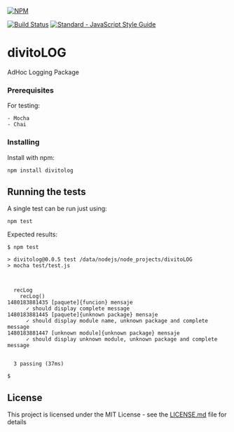[![NPM](https://nodei.co/npm/divitolog.png?downloads=true&downloadRank=true&stars=true)](https://nodei.co/npm/divitolog/)

[![Build Status](https://travis-ci.org/divitoDBA/divitoLOG.svg?branch=master)](https://travis-ci.org/divitoDBA/divitoLOG)
[![Standard - JavaScript Style Guide](https://img.shields.io/badge/code%20style-standard-brightgreen.svg)](http://standardjs.com/)

# divitoLOG

AdHoc Logging Package

### Prerequisites

For testing:

```
- Mocha
- Chai
```

### Installing

Install with npm:
```
npm install divitolog
```
## Running the tests

A single test can be run just using:

```
npm test
```

Expected results:

```
$ npm test

> divitolog@0.0.5 test /data/nodejs/node_projects/divitoLOG
> mocha test/test.js



  recLog
    recLog()
1480183881435 [paquete]{funcion} mensaje
      ✓ should display complete message
1480183881445 [paquete]{unknown package} mensaje
      ✓ should display module name, unknown package and complete message
1480183881447 [unknown module]{unknown package} mensaje
      ✓ should display unknown module, unknown package and complete message


  3 passing (37ms)

$
```

## License

This project is licensed under the MIT License - see the [LICENSE.md](LICENSE.md) file for details

